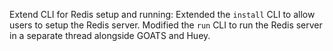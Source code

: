Extend CLI for Redis setup and running: Extended the `install` CLI to allow users to setup the Redis server. Modified the `run` CLI to run the Redis server in a separate thread alongside GOATS and Huey.
